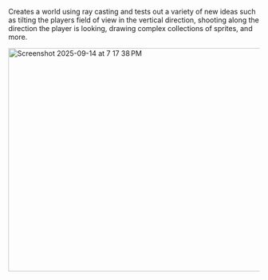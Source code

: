 Creates a world using ray casting and tests out a variety of new ideas such as tilting the players field of view in the vertical direction, shooting along the direction the player is looking, drawing complex collections of sprites, and more.

<img width="639" height="448" alt="Screenshot 2025-09-14 at 7 17 38 PM" src="https://github.com/user-attachments/assets/f54fd53c-4208-428b-9a88-1c46ea7f0f22" />

